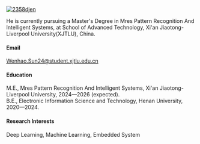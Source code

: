 

[![2358djen](https://img.shields.io/badge/2358djen-github-blue?logo=github)](https://github.com/2358djen)

He is currently pursuing a Master's Degree in Mres Pattern Recognition And Intelligent Systems, at School of Advanced Technology, Xi'an Jiaotong-Liverpool University(XJTLU), China.

#### Email
Wenhao.Sun24@student.xjtlu.edu.cn

#### Education
M.E., Mres Pattern Recognition And Intelligent Systems, Xi'an Jiaotong-Liverpool University, 2024—2026 (expected).\
B.E., Electronic Information Science and Technology, Henan University, 2020—2024.

#### Research Interests
Deep Learning, Machine Learning, Embedded System

